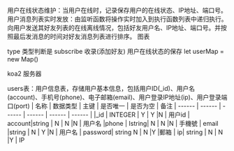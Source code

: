 用户在线状态维护：当用户在线时，记录保存用户的在线状态、IP地址、端口号。
用户消息列表实时发放：由监听函数将操作实时加入到执行函数列表中递归执行。
向用户发送其好友列表的在线离线情况，包括好友用户名、IP地址、端口号。并按照最后发消息的时间对好友消息列表进行排序。
图表

type 类型判断是 subscribe 收录(添加好友)
用户在线状态的保存
let userMap = new Map()

koa2 服务器

users表：用户信息表，存储用户基本信息，包括用户ID(_id)、用户名(account)、手机号(phone)、电子邮箱(email)、用户登录IP地址(ip)、用户登录端口(port)
| 名称   |	数据类型	  | 主键	| 是否唯一	| 是否为空	| 备注
| ------ | ------ | ------ | ------ | ------ | ------ |
|_id	   | INTEGER	  | Y	    |  Y      |N	      | 用户id
| account|string  | N	    |  N	    |N	      | 用户名
|phone	 | Istring| N	    |  N      |N	      | 手機號
| email  |string | 	N	  |  Y	    |N	      | 用户名
| password|	string	N	   |  N	    |Y	       |郵箱
| ip|	string	| N	   |  N	    |Y	       | IP

